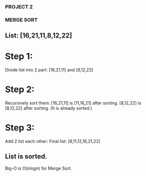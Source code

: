 ### PROJECT 2
### MERGE SORT 

## List: [16,21,11,8,12,22]

# Step 1:
Divide list into 2 part: [16,21,11] and [8,12,22]

# Step 2:
Recursively sort them:
[16,21,11] is [11,16,21] after sorting.
[8,12,22] is [8,12,22] after sorting. (It is already sorted.)

# Step 3:
Add 2 list each other:
Final list: [8,11,12,16,21,22]

List is sorted.
-----------------
Big-O is O(nlogn) for Merge Sort.